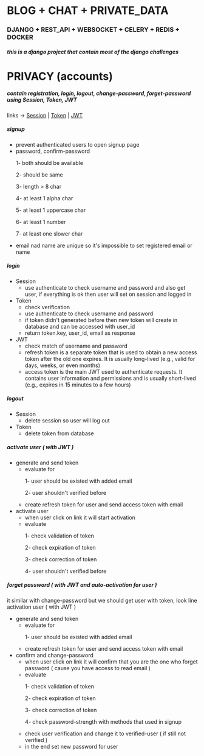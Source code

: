 <h1>BLOG + CHAT + PRIVATE_DATA</h1>
<h3>DJANGO + REST_API + WEBSOCKET + CELERY + REDIS + DOCKER</h3>
<h5>this is a django project that contain most of the django challenges</h5>

# PRIVACY (accounts)

<h5>contain registration, login, logout, change-password, forget-password using Session, Token, JWT</h5>
links -> <a href="https://docs.djangoproject.com/en/5.1/topics/auth/default/">Session</a> | <a href="https://www.django-rest-framework.org/api-guide/authentication/">Token</a> | <a href="https://jwt.io/">JWT</a>
<h5>signup</h5>
<ul>
    <li>prevent authenticated users to open signup page</li>
    <li>password, confirm-password
        <p>1- both should be available</p>
        <p>2- should be same</p>
        <p>3- length > 8 char</p>
        <p>4- at least 1 alpha char</p>
        <p>5- at least 1 uppercase char</p>
        <p>6- at least 1 number</p>
        <p>7- at least one slower char</p>
    </li>
    <li>email nad name are unique so it's impossible to set registered email or name</li>
</ul>

<h5>login</h5>
<ul>
    <li>Session
        <ul>
            <li>use authenticate to check username and password and also get user, if everything is ok then user will set on session and logged in</li>
        </ul>
    </li>
    <li>Token
        <ul>
            <li>check verification</li>
            <li>use authenticate to check username and password</li>
            <li>if token didn't generated before then new token will create in database and can be accessed with user_id</li>
            <li>return token.key, user_id, email as response</li>
        </ul>
    </li>
    <li>JWT
        <ul>
            <li>check match of username and password</li>
            <li>refresh token is a separate token that is used to obtain a new access token after the old one expires. It is usually long-lived (e.g., valid for days, weeks, or even months)</li>
            <li>access token is the main JWT used to authenticate requests. It contains user information and permissions and is usually short-lived (e.g., expires in 15 minutes to a few hours)</li>
        </ul>
    </li>
</ul>

<h5>logout</h5>
<ul>
    <li>Session
        <ul>
            <li>delete session so user will log out</li>
        </ul>
    </li>
    <li>Token
        <ul>
            <li>delete token from database</li>
        </ul>
    </li>
</ul>

<h5>activate user ( with JWT )</h5>
<ul>
    <li>generate and send token
        <ul>
            <li>evaluate for
                <p>1- user should be existed with added email</p>
                <p>2- user shouldn't verified before</p>
            </li>
            <li>create refresh token for user and send access token with email</li>
        </ul>
    </li>
    <li>activate user
        <ul>
            <li>when user click on link it will start activation</li>
            <li>evaluate
                <p>1- check validation of token</p>
                <p>2- check expiration of token</p>
                <p>3- check correction of token</p>
                <p>4- user shouldn't verified before</p>
            </li>
        </ul>
    </li>
</ul>

<h5>forget password ( with JWT and auto-activation for user )</h5>
<p>it similar with change-password but we should get user with token, look line activation user ( with JWT )</p>
<ul>
    <li>generate and send token
        <ul>
            <li>evaluate for
                <p>1- user should be existed with added email</p>
            </li>
            <li>create refresh token for user and send access token with email</li>
        </ul>
    </li>
    <li>confirm and change-password
        <ul>
            <li>when user click on link it will confirm that you are the one who forget password ( cause you have access to read email )</li>
            <li>evaluate
                <p>1- check validation of token</p>
                <p>2- check expiration of token</p>
                <p>3- check correction of token</p>
                <p>4- check password-strength with methods that used in signup</p>
            </li>
            <li>check user verification and change it to verified-user ( if still not verified )</li>
            <li>in the end set new password for user</li>
        </ul>
    </li>
</ul>
